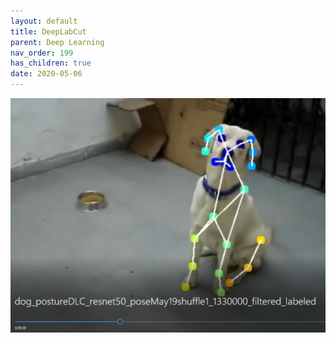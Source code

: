 ```yaml
---
layout: default
title: DeepLabCut
parent: Deep Learning
nav_order: 199
has_children: true
date: 2020-05-06
---
```


<img src="main.png">